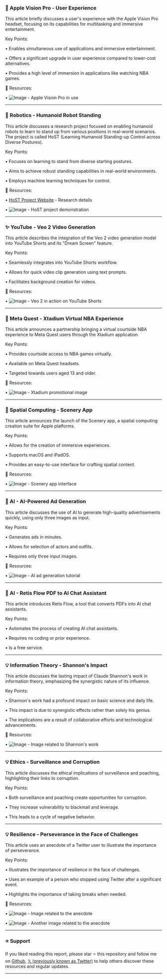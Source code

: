 ### 🚀 Apple Vision Pro - User Experience

This article briefly discusses a user's experience with the Apple Vision Pro headset, focusing on its capabilities for multitasking and immersive entertainment.

Key Points:

•  Enables simultaneous use of applications and immersive entertainment.


•  Offers a significant upgrade in user experience compared to lower-cost alternatives.


•  Provides a high level of immersion in applications like watching NBA games.


🔗 Resources:

• ![Image](https://pbs.twimg.com/ext_tw_video_thumb/1890082305911451648/pu/img/_36sx9yNi2hi2LYr.jpg) - Apple Vision Pro in use


---

### 🤖 Robotics - Humanoid Robot Standing

This article discusses a research project focused on enabling humanoid robots to learn to stand up from various positions in real-world scenarios.  The project is called HoST (Learning Humanoid Standing-up Control across Diverse Postures).

Key Points:

•  Focuses on learning to stand from diverse starting postures.


•  Aims to achieve robust standing capabilities in real-world environments.


•  Employs machine learning techniques for control.


🔗 Resources:

• [HoST Project Website](https://taohuang13.github.io/humanoid-standingup.github.io/...) - Research details


• ![Image](https://pbs.twimg.com/ext_tw_video_thumb/1890012869548503040/pu/img/LfzILMKA7mJj6szG.jpg) - HoST project demonstration


---

### ✨ YouTube - Veo 2 Video Generation

This article describes the integration of the Veo 2 video generation model into YouTube Shorts and its "Dream Screen" feature.

Key Points:

•  Seamlessly integrates into YouTube Shorts workflow.


•  Allows for quick video clip generation using text prompts.


•  Facilitates background creation for videos.


🔗 Resources:

• ![Image](https://pbs.twimg.com/ext_tw_video_thumb/1890053530687348736/pu/img/Ldel6sYDGtyvkGqT.jpg) - Veo 2 in action on YouTube Shorts


---

### 🚀 Meta Quest - Xtadium Virtual NBA Experience

This article announces a partnership bringing a virtual courtside NBA experience to Meta Quest users through the Xtadium application.

Key Points:

•  Provides courtside access to NBA games virtually.


•  Available on Meta Quest headsets.


•  Targeted towards users aged 13 and older.


🔗 Resources:

• ![Image](https://pbs.twimg.com/media/Gjtb7WLacAMLTHS?format=jpg&name=small) - Xtadium promotional image


---

### 🚀 Spatial Computing - Scenery App

This article announces the launch of the Scenery app, a spatial computing creation suite for Apple platforms.

Key Points:

•  Allows for the creation of immersive experiences.


•  Supports macOS and iPadOS.


•  Provides an easy-to-use interface for crafting spatial content.


🔗 Resources:

• ![Image](https://pbs.twimg.com/amplify_video_thumb/1890095848714821632/img/bw6FaglZ_1TQOvF0.jpg) - Scenery app interface


---

### 🤖 AI - AI-Powered Ad Generation

This article discusses the use of AI to generate high-quality advertisements quickly, using only three images as input.

Key Points:

•  Generates ads in minutes.


•  Allows for selection of actors and outfits.


•  Requires only three input images.


🔗 Resources:

• ![Image](https://pbs.twimg.com/ext_tw_video_thumb/1890073275956621320/pu/img/6wUYAxMnKdDy3yFP.jpg) - AI ad generation tutorial


---

### 🤖 AI - Retis Flow PDF to AI Chat Assistant

This article introduces Retis Flow, a tool that converts PDFs into AI chat assistants.

Key Points:

•  Automates the process of creating AI chat assistants.


•  Requires no coding or prior experience.


•  Is a free service.


---

### 💡 Information Theory - Shannon's Impact

This article discusses the lasting impact of Claude Shannon's work in information theory, emphasizing the synergistic nature of its influence.

Key Points:

•  Shannon's work had a profound impact on basic science and daily life.


•  This impact is due to synergistic effects rather than solely his genius.


•  The implications are a result of collaborative efforts and technological advancements.


🔗 Resources:

• ![Image](https://pbs.twimg.com/media/E4-pe9nWYAUVX2Y?format=jpg&name=small) - Image related to Shannon's work


---

### 💡 Ethics - Surveillance and Corruption

This article discusses the ethical implications of surveillance and poaching, highlighting their links to corruption.

Key Points:

•  Both surveillance and poaching create opportunities for corruption.


•  They increase vulnerability to blackmail and leverage.


•  This leads to a cycle of negative behavior.


---

### 💡 Resilience - Perseverance in the Face of Challenges

This article uses an anecdote of a Twitter user to illustrate the importance of perseverance.

Key Points:

•  Illustrates the importance of resilience in the face of challenges.


•  Uses an example of a person who stopped using Twitter after a significant event.


•  Highlights the importance of taking breaks when needed.


🔗 Resources:

• ![Image](https://pbs.twimg.com/media/Gjr5d0iacAQLRV1?format=jpg&name=small) - Image related to the anecdote

• ![Image](https://pbs.twimg.com/ext_tw_video_thumb/1832856491419660288/pu/img/oG8UKTo-SXrddJQY?format=jpg&name=240x240) - Another image related to the anecdote


---

### ⭐️ Support

If you liked reading this report, please star ⭐️ this repository and follow me on [Github](https://github.com/Drix10), [𝕏 (previously known as Twitter)](https://x.com/DRIX_10_) to help others discover these resources and regular updates.

---